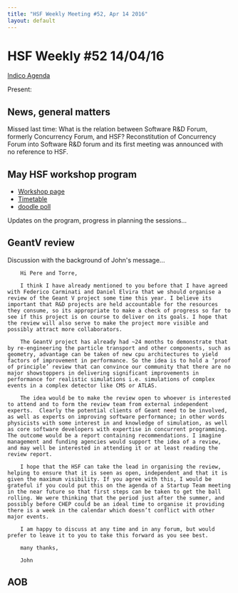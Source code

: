 ```yaml
---
title: "HSF Weekly Meeting #52, Apr 14 2016"
layout: default
---
```


# HSF Weekly #52 14/04/16

[Indico Agenda](https://indico.cern.ch/event/521323/)

Present: 

## News, general matters


Missed last time: What is the relation between Software R&D Forum, formerly Concurrency Forum, and HSF? Reconstitution of Concurrency Forum into Software R&D forum and its first meeting was announced with no reference to HSF.

## May HSF workshop program

- [Workshop page](https://indico.cern.ch/event/496146/)
- [Timetable](https://indico.cern.ch/event/496146/other-view?view=standard)
- [doodle poll](http://doodle.com/poll/8hpxredhnci2i8xh)

Updates on the program, progress in planning the sessions...

## GeantV review

Discussion with the background of John's message...


        Hi Pere and Torre,

        I think I have already mentioned to you before that I have agreed with Federico Carminati and Daniel Elvira that we should organise a review of the Geant V project some time this year. I believe its important that R&D projects are held accountable for the resources they consume, so its appropriate to make a check of progress so far to see if this project is on course to deliver on its goals. I hope that the review will also serve to make the project more visible and possibly attract more collaborators. 

        The GeantV project has already had ~24 months to demonstrate that by re-engineering the particle transport and other components, such as geometry, advantage can be taken of new cpu architectures to yield factors of improvement in performance. So the idea is to hold a ‘proof of principle’ review that can convince our community that there are no major showstoppers in delivering significant improvements in performance for realistic simulations i.e. simulations of complex events in a complex detector like CMS or ATLAS.

        The idea would be to make the review open to whoever is interested to attend and to form the review team from external independent experts.  Clearly the potential clients of Geant need to be involved, as well as experts on improving software performance; in other words physicists with some interest in and knowledge of simulation, as well as core software developers with expertise in concurrent programming. The outcome would be a report containing recommendations. I imagine management and funding agencies would support the idea of a review, and may well be interested in attending it or at least reading the review report.

        I hope that the HSF can take the lead in organising the review, helping to ensure that it is seen as open, independent and that it is given the maximum visibility. If you agree with this, I would be grateful if you could put this on the agenda of a Startup Team meeting in the near future so that first steps can be taken to get the ball rolling. We were thinking that the period just after the summer, and possibly before CHEP could be an ideal time to organise it providing there is a week in the calendar which doesn’t conflict with other major events.

        I am happy to discuss at any time and in any forum, but would prefer to leave it to you to take this forward as you see best.

        many thanks,

        John

## AOB

